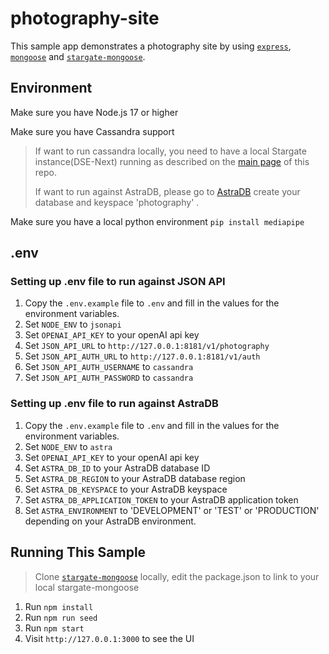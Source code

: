 

# photography-site

This sample app demonstrates a photography site by using [`express`](https://www.npmjs.com/package/express), [`mongoose`](https://github.com/Automattic/mongoose) and [`stargate-mongoose`](https://github.com/stargate/stargate-mongoose). 

## Environment

Make sure you have Node.js 17 or higher

Make sure you have Cassandra support

> If want to run cassandra locally, you need to have a local Stargate instance(DSE-Next) running as described on  the [main page](../README.md) of this repo.
>
> If want to run against AstraDB, please go to [AstraDB](https://dev.cloud.datastax.com/) create your database and keyspace 'photography' .

Make sure you have a local python environment `pip install mediapipe`


## .env

### Setting up .env file to run against JSON API
1. Copy the `.env.example` file to `.env` and fill in the values for the environment variables.
2. Set `NODE_ENV` to `jsonapi`
3. Set `OPENAI_API_KEY` to your openAI api key
4. Set `JSON_API_URL` to `http://127.0.0.1:8181/v1/photography`
5. Set `JSON_API_AUTH_URL` to `http://127.0.0.1:8181/v1/auth`
6. Set `JSON_API_AUTH_USERNAME` to `cassandra`
7. Set `JSON_API_AUTH_PASSWORD` to `cassandra`

### Setting up .env file to run against AstraDB
1. Copy the `.env.example` file to `.env` and fill in the values for the environment variables.
2. Set `NODE_ENV` to `astra`
3. Set `OPENAI_API_KEY` to your openAI api key
4. Set `ASTRA_DB_ID` to your AstraDB database ID
5. Set `ASTRA_DB_REGION` to your AstraDB database region
6. Set `ASTRA_DB_KEYSPACE` to your AstraDB keyspace
7. Set `ASTRA_DB_APPLICATION_TOKEN` to your AstraDB application token
8. Set `ASTRA_ENVIRONMENT` to 'DEVELOPMENT' or 'TEST' or 'PRODUCTION' depending on your AstraDB environment.


## Running This Sample
> Clone [`stargate-mongoose`](https://www.npmjs.com/package/express) locally, edit the package.json to link to your local stargate-mongoose
1. Run `npm install`
2. Run `npm run seed`
3. Run `npm start`
4. Visit `http://127.0.0.1:3000` to see the UI

